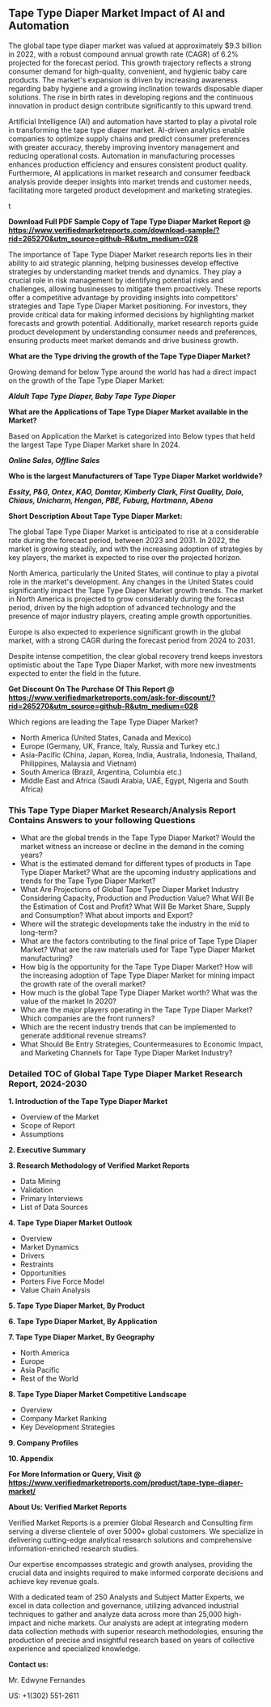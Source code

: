 <h2>Tape Type Diaper Market Impact of AI and Automation</h2><p>The global tape type diaper market was valued at approximately $9.3 billion in 2022, with a robust compound annual growth rate (CAGR) of 6.2% projected for the forecast period. This growth trajectory reflects a strong consumer demand for high-quality, convenient, and hygienic baby care products. The market's expansion is driven by increasing awareness regarding baby hygiene and a growing inclination towards disposable diaper solutions. The rise in birth rates in developing regions and the continuous innovation in product design contribute significantly to this upward trend.</p><p>Artificial Intelligence (AI) and automation have started to play a pivotal role in transforming the tape type diaper market. AI-driven analytics enable companies to optimize supply chains and predict consumer preferences with greater accuracy, thereby improving inventory management and reducing operational costs. Automation in manufacturing processes enhances production efficiency and ensures consistent product quality. Furthermore, AI applications in market research and consumer feedback analysis provide deeper insights into market trends and customer needs, facilitating more targeted product development and marketing strategies.</p>t</p><p id="" class=""><strong>Download Full PDF Sample Copy of Tape Type Diaper Market Report @ <a href="https://www.verifiedmarketreports.com/download-sample/?rid=265270&utm_source=github-R&utm_medium=028" target="_blank">https://www.verifiedmarketreports.com/download-sample/?rid=265270&utm_source=github-R&utm_medium=028</a></strong></p><p>The importance of&nbsp;Tape Type Diaper Market research reports lies in their ability to aid strategic planning, helping businesses develop effective strategies by understanding market trends and dynamics. They play a crucial role in risk management by identifying potential risks and challenges, allowing businesses to mitigate them proactively. These reports offer a competitive advantage by providing insights into competitors' strategies and Tape Type Diaper Market positioning. For investors, they provide critical data for making informed decisions by highlighting market forecasts and growth potential. Additionally, market research reports guide product development by understanding consumer needs and preferences, ensuring products meet market demands and drive business growth.</p><p><strong>What are the&nbsp;Type driving the growth of the Tape Type Diaper Market?</strong></p><p id="" class="">Growing demand for below Type around the world has had a direct impact on the growth of the Tape Type Diaper Market:</p><em><strong>Aldult Tape Type Diaper, Baby Tape Type Diaper</strong></em></p><strong>What are the&nbsp;Applications&nbsp;of Tape Type Diaper Market available in the Market?</strong></p><p id="" class="">Based on Application the Market is categorized into Below types that held the largest Tape Type Diaper Market share In 2024.</p><em><strong>Online Sales, Offline Sales</strong></em></p><strong>Who is the largest Manufacturers of Tape Type Diaper Market worldwide?</strong></p><p><em><strong>Essity, P&G, Ontex, KAO, Domtar, Kimberly Clark, First Quality, Daio, Chiaus, Unicharm, Hengan, PBE, Fuburg, Hartmann, Abena</strong></em></p><p id="" class=""><strong>Short Description About Tape Type Diaper Market:</strong></p><p>The global Tape Type Diaper Market is anticipated to rise at a considerable rate during the forecast period, between 2023 and 2031. In 2022, the market is growing steadily, and with the increasing adoption of strategies by key players, the market is expected to rise over the projected horizon.</p><p>North America, particularly the United States, will continue to play a pivotal role in the market's development. Any changes in the United States could significantly impact the Tape Type Diaper Market growth trends. The market in North America is projected to grow considerably during the forecast period, driven by the high adoption of advanced technology and the presence of major industry players, creating ample growth opportunities.</p><p>Europe is also expected to experience significant growth in the global market, with a strong CAGR during the forecast period from 2024 to 2031.</p><p>Despite intense competition, the clear global recovery trend keeps investors optimistic about the Tape Type Diaper Market, with more new investments expected to enter the field in the future.</p><p id="" class=""><strong>Get Discount On The Purchase Of This Report @ <a href="https://www.verifiedmarketreports.com/ask-for-discount/?rid=265270&utm_source=github-R&utm_medium=028" target="_blank">https://www.verifiedmarketreports.com/ask-for-discount/?rid=265270&utm_source=github-R&utm_medium=028</a></strong></p>Which regions are leading the Tape Type Diaper Market?</p><ul><li>North America (United States, Canada and Mexico)</li><li>Europe (Germany, UK, France, Italy, Russia and Turkey etc.)</li><li>Asia-Pacific (China, Japan, Korea, India, Australia, Indonesia, Thailand, Philippines, Malaysia and Vietnam)</li><li>South America (Brazil, Argentina, Columbia etc.)</li><li>Middle East and Africa (Saudi Arabia, UAE, Egypt, Nigeria and South Africa)</li></ul><h3 id="" class="">This Tape Type Diaper Market Research/Analysis Report Contains Answers to your following Questions</h3><ul><li>What are the global trends in the Tape Type Diaper Market? Would the market witness an increase or decline in the demand in the coming years?</li><li>What is the estimated demand for different types of products in Tape Type Diaper Market? What are the upcoming industry applications and trends for the Tape Type Diaper Market?</li><li>What Are Projections of Global Tape Type Diaper Market Industry Considering Capacity, Production and Production Value? What Will Be the Estimation of Cost and Profit? What Will Be Market Share, Supply and Consumption? What about imports and Export?</li><li>Where will the strategic developments take the industry in the mid to long-term?</li><li>What are the factors contributing to the final price of Tape Type Diaper Market? What are the raw materials used for Tape Type Diaper Market manufacturing?</li><li>How big is the opportunity for the Tape Type Diaper Market? How will the increasing adoption of Tape Type Diaper Market for mining impact the growth rate of the overall market?</li><li>How much is the global Tape Type Diaper Market worth? What was the value of the market In 2020?</li><li>Who are the major players operating in the Tape Type Diaper Market? Which companies are the front runners?</li><li>Which are the recent industry trends that can be implemented to generate additional revenue streams?</li><li>What Should Be Entry Strategies, Countermeasures to Economic Impact, and Marketing Channels for Tape Type Diaper Market Industry?</li></ul><h3 id="" class="">Detailed TOC of Global Tape Type Diaper Market Research Report, 2024-2030</h3><p id="" class=""><strong>1. Introduction of the Tape Type Diaper Market</strong></p><ul><li>Overview of the Market</li><li>Scope of Report</li><li>Assumptions</li></ul><p id="" class=""><strong>2. Executive Summary</strong></p><p id="" class=""><strong>3. Research Methodology of Verified Market Reports</strong></p><ul><li>Data Mining</li><li>Validation</li><li>Primary Interviews</li><li>List of Data Sources</li></ul><p id="" class=""><strong>4. Tape Type Diaper Market Outlook</strong></p><ul><li>Overview</li><li>Market Dynamics</li><li>Drivers</li><li>Restraints</li><li>Opportunities</li><li>Porters Five Force Model</li><li>Value Chain Analysis</li></ul><p id="" class=""><strong>5. Tape Type Diaper Market, By Product</strong></p><p id="" class=""><strong>6. Tape Type Diaper Market, By Application</strong></p><p id="" class=""><strong>7. Tape Type Diaper Market, By Geography</strong></p><ul><li>North America</li><li>Europe</li><li>Asia Pacific</li><li>Rest of the World</li></ul><p id="" class=""><strong>8. Tape Type Diaper Market Competitive Landscape</strong></p><ul><li>Overview</li><li>Company Market Ranking</li><li>Key Development Strategies</li></ul><p id="" class=""><strong>9. Company Profiles</strong></p><p id="" class=""><strong>10. Appendix</strong></p><p id="" class=""><strong>For More Information or Query, Visit @ <a href="https://www.verifiedmarketreports.com/product/tape-type-diaper-market/" target="_blank">https://www.verifiedmarketreports.com/product/tape-type-diaper-market/</a></strong></p><p id="" class=""><strong>About Us: Verified Market Reports</strong></p><p id="" class="">Verified Market Reports is a premier Global Research and Consulting firm serving a diverse clientele of over 5000+ global customers. We specialize in delivering cutting-edge analytical research solutions and comprehensive information-enriched research studies.</p><p id="" class="">Our expertise encompasses strategic and growth analyses, providing the crucial data and insights required to make informed corporate decisions and achieve key revenue goals.</p><p id="" class="">With a dedicated team of 250 Analysts and Subject Matter Experts, we excel in data collection and governance, utilizing advanced industrial techniques to gather and analyze data across more than 25,000 high-impact and niche markets. Our analysts are adept at integrating modern data collection methods with superior research methodologies, ensuring the production of precise and insightful research based on years of collective experience and specialized knowledge.</p><p id="" class=""><strong>Contact us:</strong></p><p id="" class="">Mr. Edwyne Fernandes</p><p id="" class="">US: +1(302) 551-2611</p>